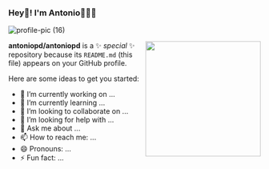 ### Hey👋! I'm Antonio👨🏻‍💻

![profile-pic (16)](https://user-images.githubusercontent.com/102840775/198898022-3c43606b-ae48-4e73-97f6-8f17ab08fafc.png)

<img align='right' src="https://media.giphy.com/media/M9gbBd9nbDrOTu1Mqx/giphy.gif" width="230">



**antoniopd/antoniopd** is a ✨ _special_ ✨ repository because its `README.md` (this file) appears on your GitHub profile.

Here are some ideas to get you started:

- 🔭 I’m currently working on ...
- 🌱 I’m currently learning ...
- 👯 I’m looking to collaborate on ...
- 🤔 I’m looking for help with ...
- 💬 Ask me about ...
- 📫 How to reach me: ...
- 😄 Pronouns: ...
- ⚡ Fun fact: ...

